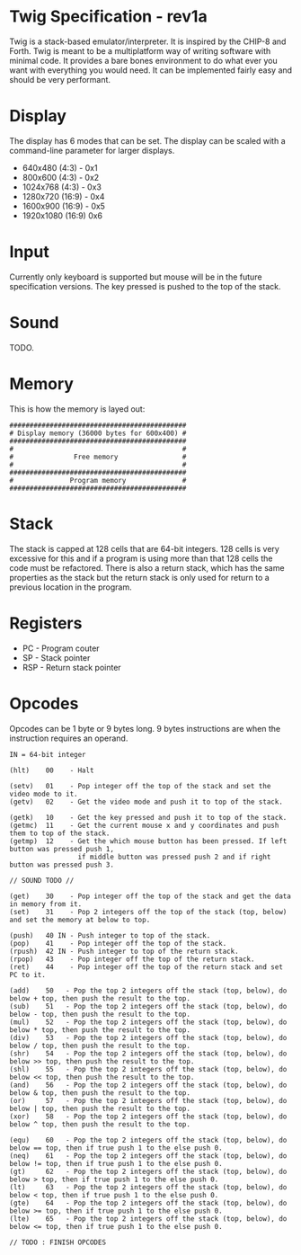 # Twig Specification - rev1a

Twig is a stack-based emulator/interpreter. It is inspired by the CHIP-8 and Forth. Twig is meant to be a multiplatform way of 
writing software with minimal code. It provides a bare bones environment to do what ever you want with everything you would 
need. It can be implemented fairly easy and should be very performant.

# Display
The display has 6 modes that can be set. The display can be scaled with a command-line parameter for larger displays.

* 640x480 (4:3) - 0x1
* 800x600 (4:3) - 0x2
* 1024x768 (4:3) - 0x3
* 1280x720 (16:9) - 0x4
* 1600x900 (16:9) - 0x5
* 1920x1080 (16:9)  0x6

# Input
Currently only keyboard is supported but mouse will be in the future specification versions. The key pressed is pushed to the top of the stack.

# Sound
TODO.

# Memory
This is how the memory is layed out:
```
############################################
# Display memory (36000 bytes for 600x400) #
############################################
#                                          #
#               Free memory                #
#                                          #
############################################
#              Program memory              #
############################################
```

# Stack
The stack is capped at 128 cells that are 64-bit integers. 128 cells is very excessive for this and if a program is using more than 
that 128 cells the code must be refactored. There is also a return stack, which has the same properties as the stack but the return
stack is only used for return to a previous location in the program.

# Registers
* PC - Program couter
* SP - Stack pointer
* RSP - Return stack pointer

# Opcodes
Opcodes can be 1 byte or 9 bytes long. 9 bytes instructions are when the instruction requires an operand.
```
IN = 64-bit integer

(hlt)    00    - Halt

(setv)   01    - Pop integer off the top of the stack and set the video mode to it.
(getv)   02    - Get the video mode and push it to top of the stack.

(getk)   10    - Get the key pressed and push it to top of the stack.
(getmc)  11    - Get the current mouse x and y coordinates and push them to top of the stack.
(getmp)  12    - Get the which mouse button has been pressed. If left button was pressed push 1,
                 if middle button was pressed push 2 and if right button was pressed push 3. 

// SOUND TODO //

(get)    30    - Pop integer off the top of the stack and get the data in memory from it.
(set)    31    - Pop 2 integers off the top of the stack (top, below) and set the memory at below to top.

(push)   40 IN - Push integer to top of the stack.
(pop)    41    - Pop integer off the top of the stack.
(rpush)  42 IN - Push integer to top of the return stack.
(rpop)   43    - Pop integer off the top of the return stack.
(ret)    44    - Pop integer off the top of the return stack and set PC to it.

(add)    50   - Pop the top 2 integers off the stack (top, below), do below + top, then push the result to the top.
(sub)    51   - Pop the top 2 integers off the stack (top, below), do below - top, then push the result to the top.
(mul)    52   - Pop the top 2 integers off the stack (top, below), do below * top, then push the result to the top.
(div)    53   - Pop the top 2 integers off the stack (top, below), do below / top, then push the result to the top.
(shr)    54   - Pop the top 2 integers off the stack (top, below), do below >> top, then push the result to the top.
(shl)    55   - Pop the top 2 integers off the stack (top, below), do below << top, then push the result to the top.
(and)    56   - Pop the top 2 integers off the stack (top, below), do below & top, then push the result to the top.
(or)     57   - Pop the top 2 integers off the stack (top, below), do below | top, then push the result to the top.
(xor)    58   - Pop the top 2 integers off the stack (top, below), do below ^ top, then push the result to the top.

(equ)    60   - Pop the top 2 integers off the stack (top, below), do below == top, then if true push 1 to the else push 0.
(neq)    61   - Pop the top 2 integers off the stack (top, below), do below != top, then if true push 1 to the else push 0.
(gt)     62   - Pop the top 2 integers off the stack (top, below), do below > top, then if true push 1 to the else push 0.
(lt)     63   - Pop the top 2 integers off the stack (top, below), do below < top, then if true push 1 to the else push 0.
(gte)    64   - Pop the top 2 integers off the stack (top, below), do below >= top, then if true push 1 to the else push 0.
(lte)    65   - Pop the top 2 integers off the stack (top, below), do below <= top, then if true push 1 to the else push 0.

// TODO : FINISH OPCODES

```

